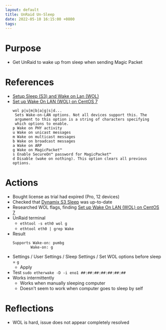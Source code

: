 ```yaml
---
layout: default
title: UnRaid Un-Sleep
date: 2022-05-10 16:15:00 +0800
tags:
---
```


# Purpose
- Get UnRaid to wake up from sleep when sending Magic Packet


# References
- [Setup Sleep (S3) and Wake on Lan (WOL)](https://wiki.unraid.net/Setup_Sleep_(S3)_and_Wake_on_Lan_(WOL))
- [Set up Wake On LAN (WOL) on CentOS 7](https://www.lisenet.com/2016/set-up-wake-on-lan-wol-on-centos-7/)
  ```
  wol p|u|m|b|a|g|s|d...
   Sets Wake-on-LAN options. Not all devices support this. The
   argument to this option is a string of characters specifying
   which options to enable.
  p Wake on PHY activity
  u Wake on unicast messages
  m Wake on multicast messages
  b Wake on broadcast messages
  a Wake on ARP
  g Wake on MagicPacket™
  s Enable SecureOn™ password for MagicPacket™
  d Disable (wake on nothing). This option clears all previous options.
  ```

# Actions
- Bought license as trial had expired (Pro, 12 devices)
- Checked that [Dynamix S3 Sleep](https://forums.unraid.net/topic/34889-dynamix-v6-plugins/) was up-to-date
- Researched WOL flags, finding [Set up Wake On LAN (WOL) on CentOS 7](https://www.lisenet.com/2016/set-up-wake-on-lan-wol-on-centos-7/)
- UnRaid terminal
  - `ethtool -s eth0 wol g`
  - `ethtool eth0 | grep Wake`
- Result
  ```
  Supports Wake-on: pumbg
          Wake-on: g
  ```
- Settings / User Settings / Sleep Settings / Set WOL options before sleep = `g`
  - Apply
- Test `sudo etherwake -D -i eno1 ##:##:##:##:##:##:##`
- Works intermittently
  - Works when manually sleeping computer
  - Doesn't seem to work when computer goes to sleep by self

# Reflections
- WOL is hard, issue does not appear completely resolved